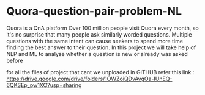 # Quora-question-pair-problem-NL
Quora is a QnA platform Over 100 million people visit Quora every month, so it's no surprise that many people ask similarly worded questions. Multiple questions with the same intent can cause seekers to spend more time finding the best answer to their question. In this project we will take help of NLP and ML to analyse whether a question is new or already was asked before

for all the files of project that cant we unploaded in GITHUB refer this link :
https://drive.google.com/drive/folders/1OWZoiQDvAvgOa-IUnEQ-6QKSEp_pw1XO?usp=sharing
